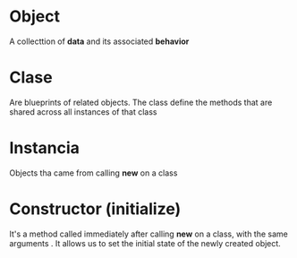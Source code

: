 # Object
A collecttion of **data** and its associated
**behavior**

# Clase
Are blueprints of related objects. The class define the methods that are shared across all instances of that class

# Instancia
Objects tha came from calling **new** on a class

# Constructor (initialize)

It's a method called immediately after calling **new** on a class, with the same arguments . It allows us to set the initial state of the newly created object.